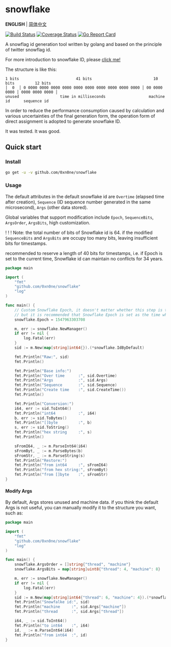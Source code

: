 # snowflake

**ENGLISH** | [简体中文](./README-zh.md)

[![Build Status](https://travis-ci.org/0xNone/snowflake.svg?branch=master)](https://travis-ci.org/0xNone/snowflake) [![Coverage Status](https://coveralls.io/repos/github/0xNone/snowflake/badge.svg?branch=master)](https://coveralls.io/github/0xNone/snowflake?branch=master) [![Go Report Card](https://goreportcard.com/badge/github.com/0xn0ne/snowflake)](https://goreportcard.com/report/github.com/0xn0ne/snowflake)

A snowflag id generation tool written by golang and based on the principle of twitter snowflag id.

For more introduction to snowflake ID, please [click me!](https://developer.twitter.com/en/docs/basics/twitter-ids.html)

The structure is like this:

```
1 bits                         41 bits                           10 bits         12 bits
│  0  │ 0 0000 0000 0000 0000 0000 0000 0000 0000 0000 0000 │ 00 0000 0000 │ 0000 0000 0000 │
unused                  time in milliseconds                   machine id      sequence id
```

In order to reduce the performance consumption caused by calculation and various uncertainties of the final generation form, the operation form of direct assignment is adopted to generate snowflake ID.

It was tested. It was good.

## Quick start

### Install

```bash
go get -u -v github.com/0xn0ne/snowflake
```

### Usage

The default attributes in the default snowflake id are `Overtime` (elapsed time after creation), `Sequence` (ID sequence number generated in the same microsecond), `Args` (other data stored).

Global variables that support modification include `Epoch`, `SequenceBits`, `ArgsOrder`, `ArgsBits`, high customization.

! ! ! Note: the total number of bits of Snowflake id is 64. if the modified `SequenceBits` and `ArgsBits` are occupy too many bits, leaving insufficient bits for timestamps. 

recommended to reserve a length of 40 bits for timestamps, i.e. if Epoch is set to the current time, Snowflake id can maintain no conflicts for 34 years.

```go
package main

import (
	"fmt"
	"github.com/0xn0ne/snowflake"
	"log"
)

func main() {
	// Custom Snowflake Epoch, it doesn't matter whether this step is taken or not
	// but it is recommended that Snowflake Epoch is set as the time when the project goes online.
	snowflake.Epoch = 1547963303708

	m, err := snowflake.NewManager()
	if err != nil {
		log.Fatal(err)
	}
	sid := m.New(map[string]int64{}).(*snowflake.IdByDefault)

	fmt.Println("Raw:", sid)
	fmt.Println()

	fmt.Println("Base info:")
	fmt.Println("Over time      :", sid.Overtime)
	fmt.Println("Args           :", sid.Args)
	fmt.Println("Sequence       :", sid.Sequence)
	fmt.Println("Create time    :", sid.CreateTime())
	fmt.Println()

	fmt.Println("Conversion:")
	i64, err := sid.ToInt64()
	fmt.Println("int64          :", i64)
	b, err := sid.ToBytes()
	fmt.Println("[]byte         :", b)
	s, err := sid.ToString()
	fmt.Println("hex string     :", s)
	fmt.Println()

	sFromI64, _ := m.ParseInt64(i64)
	sFromByt, _ := m.ParseBytes(b)
	sFromStr, _ := m.ParseString(s)
	fmt.Println("Restore:")
	fmt.Println("from int64     :", sFromI64)
	fmt.Println("from hex string:", sFromByt)
	fmt.Println("from []byte    :", sFromStr)
}
```

#### Modify Args

By default, Args stores unused and machine data. if you think the default Args is not useful, you can manually modify it to the structure you want, such as:

```go
package main

import (
	"fmt"
	"github.com/0xn0ne/snowflake"
	"log"
)

func main() {
	snowflake.ArgsOrder = []string{"thread", "machine"}
	snowflake.ArgsBits = map[string]uint8{"thread": 4, "machine": 8}

	m, err := snowflake.NewManager()
	if err != nil {
		log.Fatal(err)
	}
	sid := m.New(map[string]int64{"thread": 6, "machine": 4}).(*snowflake.IdByDefault)
	fmt.Println("Snowfalke id:", sid)
	fmt.Println("machine     :", sid.Args["machine"])
	fmt.Println("thread      :", sid.Args["thread"])

	i64, _ := sid.ToInt64()
	fmt.Println("to int64    :", i64)
	id, _ := m.ParseInt64(i64)
	fmt.Println("from int64  :", id)
}
```
